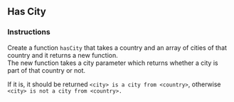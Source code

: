 ## Has City

### Instructions

Create a function `hasCity` that takes a country and an array of cities
of that country and it returns a new function. \
The new function takes a city parameter which returns 
whether a city is part of that country or not.

If it is, it should be returned `<city> is a city from <country>`, otherwise
`<city> is not a city from <country>.`
